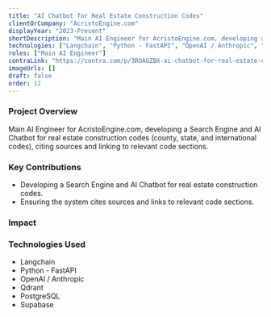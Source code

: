 ```yaml
---
title: "AI Chatbot for Real Estate Construction Codes"
clientOrCompany: "AcristoEngine.com"
displayYear: "2023-Present"
shortDescription: "Main AI Engineer for AcristoEngine.com, developing a Search Engine and AI Chatbot for real estate construction codes (county, state, and international codes), citing sources and linking to relevant code sections."
technologies: ["Langchain", "Python - FastAPI", "OpenAI / Anthropic", "Qdrant", "PostgreSQL", "Supabase"]
roles: ["Main AI Engineer"]
contraLink: "https://contra.com/p/3ROAUZBX-ai-chatbot-for-real-estate-construction-codes-information"
imageUrls: []
draft: false
order: 12
---
```


### Project Overview
Main AI Engineer for AcristoEngine.com, developing a Search Engine and AI Chatbot for real estate construction codes (county, state, and international codes), citing sources and linking to relevant code sections.

### Key Contributions
- Developing a Search Engine and AI Chatbot for real estate construction codes.
- Ensuring the system cites sources and links to relevant code sections.

### Impact


### Technologies Used
- Langchain
- Python - FastAPI
- OpenAI / Anthropic
- Qdrant
- PostgreSQL
- Supabase 